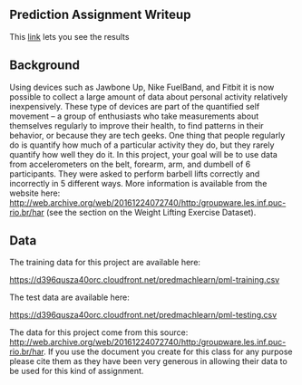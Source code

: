 ## Prediction Assignment Writeup

This [link](http://rpubs.com/castillo_avril/401087) lets you see the results 

## Background

Using devices such as Jawbone Up, Nike FuelBand, and Fitbit it is now possible to collect a large amount of data about personal activity relatively inexpensively. These type of devices are part of the quantified self movement – a group of enthusiasts who take measurements about themselves regularly to improve their health, to find patterns in their behavior, or because they are tech geeks. One thing that people regularly do is quantify how much of a particular activity they do, but they rarely quantify how well they do it. In this project, your goal will be to use data from accelerometers on the belt, forearm, arm, and dumbell of 6 participants. They were asked to perform barbell lifts correctly and incorrectly in 5 different ways. More information is available from the website here: http://web.archive.org/web/20161224072740/http:/groupware.les.inf.puc-rio.br/har (see the section on the Weight Lifting Exercise Dataset).

## Data

The training data for this project are available here:

https://d396qusza40orc.cloudfront.net/predmachlearn/pml-training.csv

The test data are available here:

https://d396qusza40orc.cloudfront.net/predmachlearn/pml-testing.csv

The data for this project come from this source: http://web.archive.org/web/20161224072740/http:/groupware.les.inf.puc-rio.br/har. If you use the document you create for this class for any purpose please cite them as they have been very generous in allowing their data to be used for this kind of assignment.
